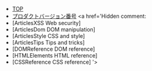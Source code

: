   * [TOP](Loveapple.md)
  * [プロダクトバージョン番号](AboutProductVersionNumber.md)
<a href='Hidden comment: 
* [ArticlesXSS Web security]
* [ArticlesDom DOM manipulation]
* [ArticlesStyle CSS and style]
* [ArticlesTips Tips and tricks]
* [DOMReference DOM reference]
* [HTMLElements HTML reference]
* [CSSReference CSS reference]
'></a>